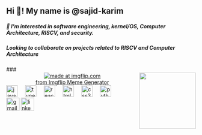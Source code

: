 <h2 align="left">Hi 👋! My name is @sajid-karim </h2> 
<h5> 👀 I’m interested in software engineering, kernel/OS, Computer Architecture, RISCV, and security. </h5>
<h5> Looking to collaborate on projects related to RISCV and Computer Architecture </h5>
###

<div align="center">

<img align="right" height="150" src="https://imgflip.com/i/7wtu64?herp=1692904477756"  />
<a href="https://imgflip.com/i/7wtu64"><img src="https://i.imgflip.com/7wtu64.jpg" title="made at imgflip.com"/></a><div><a href="https://imgflip.com/memegenerator">from Imgflip Meme Generator</a></div>

<div align="left">
  <img src="https://cdn.jsdelivr.net/gh/devicons/devicon/icons/javascript/javascript-original.svg" height="30" alt="javascript logo"  />
  <img width="12" />
  <img src="https://cdn.jsdelivr.net/gh/devicons/devicon/icons/typescript/typescript-original.svg" height="30" alt="typescript logo"  />
  <img width="12" />
  <img src="https://cdn.jsdelivr.net/gh/devicons/devicon/icons/react/react-original.svg" height="30" alt="react logo"  />
  <img width="12" />
  <img src="https://cdn.jsdelivr.net/gh/devicons/devicon/icons/html5/html5-original.svg" height="30" alt="html5 logo"  />
  <img width="12" />
  <img src="https://cdn.jsdelivr.net/gh/devicons/devicon/icons/css3/css3-original.svg" height="30" alt="css3 logo"  />
  <img width="12" />
  <img src="https://cdn.jsdelivr.net/gh/devicons/devicon/icons/python/python-original.svg" height="30" alt="python logo"  />
  <img width="12" />
</div>


<div align="left">
  <img src="https://img.shields.io/static/v1?message=Gmail&logo=gmail&label=&color=D14836&logoColor=white&labelColor=&style=for-the-badge" height="35" alt="gmail logo"  />
  <a href="https://www.linkedin.com/in/sajidkarim01">
    <img src="https://img.shields.io/static/v1?message=LinkedIn&logo=linkedin&label=&color=0077B5&logoColor=white&labelColor=&style=for-the-badge" height="35" alt="linkedin logo"  />
  </a>
</div>


<!---
sajid-karim/sajid-karim is a ✨ special ✨ repository because its `README.md` (this file) appears on your GitHub profile.
You can click the Preview link to take a look at your changes.
--->
